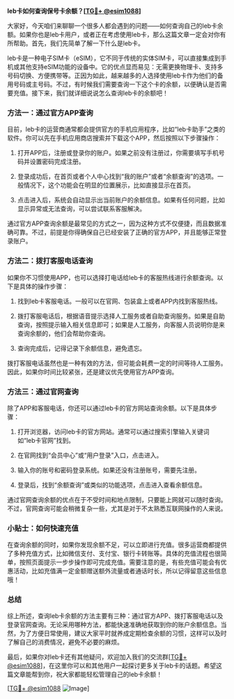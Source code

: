 **leb卡如何查询保号卡余额？[[TG💪+ @esim1088](https://t.me/s/esim1088)]**

大家好，今天咱们来聊聊一个很多人都会遇到的问题——如何查询自己的leb卡余额。如果你也是leb卡用户，或者正在考虑使用leb卡，那么这篇文章一定会对你有所帮助。首先，我们先简单了解一下什么是leb卡。

leb卡是一种电子SIM卡（eSIM），它不同于传统的实体SIM卡，可以直接集成到手机或其他支持eSIM功能的设备中。它的优点显而易见：无需更换物理卡、支持多号码切换、方便携带等。正因为如此，越来越多的人选择使用leb卡作为他们的备用号码或主号码。不过，有时候我们需要查询一下这个卡的余额，以便确认是否需要充值。接下来，我们就详细说说怎么查询leb卡的余额吧！

### 方法一：通过官方APP查询

目前，leb卡的运营商通常都会提供官方的手机应用程序，比如“leb卡助手”之类的软件。你可以先在手机应用商店搜索并下载这个APP，然后按照以下步骤操作：

1. 打开APP后，注册或登录你的账户。如果之前没有注册过，你需要填写手机号码并设置密码完成注册。
   
2. 登录成功后，在首页或者个人中心找到“我的账户”或者“余额查询”的选项。一般情况下，这个功能会在明显的位置展示，比如直接显示在首页。

3. 点击进入后，系统会自动显示出当前账户的余额信息。如果有任何问题，比如显示异常或无法查询，可以尝试联系客服解决。

通过官方APP查询余额是最常见的方式之一，因为这种方式不仅便捷，而且数据准确可靠。不过，前提是你得确保自己已经安装了正确的官方APP，并且能够正常登录账户。

### 方法二：拨打客服电话查询

如果你不习惯使用APP，也可以选择打电话给leb卡的客服热线进行余额查询。以下是具体的操作步骤：

1. 找到leb卡客服电话。一般可以在官网、包装盒上或者APP内找到客服热线。

2. 拨打客服电话后，根据语音提示选择人工服务或者自助查询服务。如果是自助查询，按照提示输入相关信息即可；如果是人工服务，向客服人员说明你是来查询余额的，他们会帮助你查询。

3. 查询完成后，记得记录下余额信息，避免遗忘。

拨打客服电话虽然也是一种有效的方法，但可能会耗费一定的时间等待人工服务。因此，如果你时间比较紧张，还是建议优先使用官方APP查询。

### 方法三：通过官网查询

除了APP和客服电话，你还可以通过leb卡的官方网站查询余额。以下是具体步骤：

1. 打开浏览器，访问leb卡的官方网站。通常可以通过搜索引擎输入关键词如“leb卡官网”找到。

2. 在官网找到“会员中心”或“用户登录”入口，点击进入。

3. 输入你的账号和密码登录系统。如果还没有注册账号，需要先注册。

4. 登录后，找到“余额查询”或类似的功能选项，点击进入查看余额信息。

通过官网查询余额的优点在于不受时间和地点限制，只要能上网就可以随时查询。不过，官网查询可能会稍微复杂一些，尤其是对于不太熟悉互联网操作的人来说。

### 小贴士：如何快速充值

在查询余额的同时，如果你发现余额不足，可以立即进行充值。很多运营商都提供了多种充值方式，比如微信支付、支付宝、银行卡转账等。具体的充值流程也很简单，按照页面提示一步步操作即可完成充值。需要注意的是，有些充值可能会有优惠活动，比如充值满一定金额赠送额外流量或者通话时长，所以记得留意这些信息哦！

### 总结

综上所述，查询leb卡余额的方法主要有三种：通过官方APP、拨打客服电话以及登录官网查询。无论采用哪种方法，都能快速准确地获取到你的账户余额信息。当然，为了方便日常使用，建议大家平时就养成定期检查余额的习惯，这样可以及时了解自己的消费情况，避免不必要的麻烦。

最后，如果你对leb卡还有其他疑问，欢迎加入我们的交流群[[TG💪+ @esim1088](https://t.me/s/esim1088)]，在这里你可以和其他用户一起探讨更多关于leb卡的话题。希望这篇文章能帮到你，祝大家都能轻松管理自己的leb卡余额！

[[TG💪+ @esim1088](https://t.me/s/esim1088) ![Image](https://i.postimg.cc/4NQfJmqS/Snipaste-2025-05-13-00-14-12.png)]